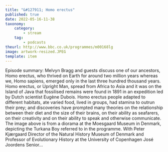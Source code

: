```yaml
---
title: "&#127911; Homo erectus"
published: true
date: 2022-05-16-11-38
taxonomy:
    category:
        - stream
    tag:
        - podcasts
theurl: http://www.bbc.co.uk/programmes/m00168lg
image: artwork-resized.JPEG
template: item
---
```


Episode summary: Melvyn Bragg and guests discuss one of our ancestors, Homo erectus, who thrived on Earth for around two million years whereas we, Homo sapiens, emerged only in the last three hundred thousand years. Homo erectus, or Upright Man, spread from Africa to Asia and it was on the Island of Java that fossilised remains were found in 1891 in an expedition led by Dutch scientist Eug&egrave;ne Dubois. Homo erectus people adapted to different habitats, ate varied food, lived in groups, had stamina to outrun their prey; and discoveries have prompted many theories on the relationship between their diet and the size of their brains, on their ability as seafarers, on their creativity and on their ability to speak and otherwise communicate. The image above is from a diorama at the Moesgaard Museum in Denmark, depicting the Turkana Boy referred to in the programme. With Peter Kj&aelig;rgaard Director of the Natural History Museum of Denmark and Professor of Evolutionary History at the University of Copenhagen Jos&eacute; Joordens Senior&hellip;
